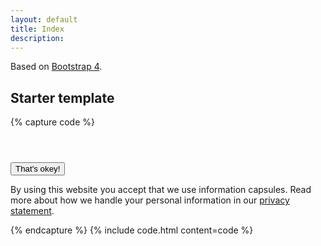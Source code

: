 ```yaml
---
layout: default
title: Index
description:
---
```


Based on <a href="https://getbootstrap.com/">Bootstrap 4</a>.

## Starter template

{% capture code %}
<!doctype html>
<html xmlns="http://www.w3.org/1999/xhtml" lang="nb-NO" class="">

<head>
  <meta charset="utf-8">
  <meta name="viewport" content="width=device-width, initial-scale=1, shrink-to-fit=no">
  <title>Vecora</title>
  <base href="">
  <link rel="stylesheet" href="styles.css">
</head>

<body>

  <header id="header">
  </header>

  <main id="content" role="main">
  </main>

  <footer id="footer">
  </footer>

  <div class="cookie-message">
    <button class="btn btn-primary float-right">That's okey!</button>
    <p>By using this website you accept that we use information capsules. Read more about how we handle your personal information in our <a href="#">privacy statement</a>.</p>
  </div>

  <script src="scripts.js"></script>
  <script async defer src="//maps.googleapis.com/maps/api/js?key=AIzaSyDAC2otWTUAVKGqsOyNNOgztuH64LFBNQs&callback=Maps.init"></script>
</body>

</html>
{% endcapture %}
{% include code.html content=code %}
